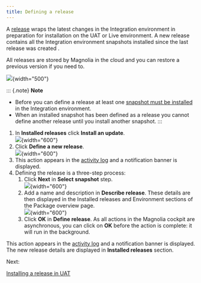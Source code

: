 ```yaml
---
title: Defining a release
---
```


A
[release](/Magnolia+Cloud/Cockpit/Magnolia+cockpit+concepts#Siterelease)
wraps the latest changes in the Integration environment in preparation
for installation on the UAT or Live environment. A new release contains
all the Integration environment snapshots installed since the last
release was created .

All releases are stored by Magnolia in the cloud and you can restore a
previous version if you need to.

![](/assets/cloud/mnow-define-site-release_v3.png){width="500"}

::: {.note}
**Note**

-   Before you can define a release at least one [snapshot must be
    installed](/Magnolia+Cloud/Installing+updates+using+the+Magnolia+cockpit/Installing+a+snapshot)
    in the Integration environment.
-   When an installed snapshot has been defined as a release you cannot
    define another release until you install another snapshot.
:::

1.  In **Installed releases** click **Install an update**.\
    ![](/assets/cloud/InstallSite1_scope_v2.png){width="600"}
2.  Click **Define a new release**.\
    ![](/assets/cloud/define-new-release%20(1).png){width="600"}
3.  This action appears in the [activity
    log](/Magnolia+Cloud/Cockpit/Understanding+activity+logs) and a
    notification banner is displayed.
4.  Defining the release is a three-step process:
    1.  Click **Next** in **Select snapshot** step.\
        ![](/assets/cloud/InstallSIte3a.png){width="600"}
    2.  Add a name and description in **Describe release**. These
        details are then displayed in the Installed releases and
        Environment sections of the Package overview page.\
        ![](/assets/cloud/describe-release.png){width="600"}
    3.  Click **OK** in **Define release**. As all actions in the
        Magnolia cockpit are asynchronous, you can click on **OK**
        before the action is complete: it will run in the background.

This action appears in the [activity
log](/Magnolia+Cloud/Cockpit/Understanding+activity+logs) and a
notification banner is displayed. The new release details are displayed
in **Installed releases** section.

Next:

[Installing a release in
UAT](/Magnolia+Cloud/Installing+updates+using+the+Magnolia+cockpit/Installing+a+release+in+UAT)

<!-- ```{=html}
<!-- Original Confluence content:

<ac:structured-macro ac:name="html-wrap" ac:schema-version="1" ac:macro-id="effad116-e9c4-46f6-86b7-b8ae58e9afa0"><ac:parameter ac:name="align">right</ac:parameter><ac:parameter ac:name="float">right</ac:parameter><ac:parameter ac:name="class">menu</ac:parameter><ac:parameter ac:name="atlassian-macro-output-type">BLOCK</ac:parameter><ac:rich-text-body><p>Related topics</p><ul><li><ac:link><ri:page ri:content-title="Installing a snapshot" /></ac:link></li><li><ac:link><ri:page ri:content-title="Installing a release in UAT" /></ac:link></li></ul></ac:rich-text-body></ac:structured-macro><p>A <ac:link ac:anchor="Siterelease"><ri:page ri:content-title="Magnolia cockpit concepts" /><ac:plain-text-link-body><![CDATA[release]]></ac:plain-text-link-body></ac:link> wraps the latest <ac:inline-comment-marker ac:ref="aa1f7ee9-040b-4980-bb4b-5bd5f3caf20d"> changes </ac:inline-comment-marker> in the Integration environment in preparation for installation on the UAT or Live environment. A new release contains all the Integration environment snapshots installed since the last release was created <ac:inline-comment-marker ac:ref="98a69933-012a-4d69-9b0b-9f04c6de0179"> . </ac:inline-comment-marker>&nbsp;</p><p>All releases are stored by Magnolia in the cloud and you can restore a previous version if you need to.</p><p><ac:image ac:width="500"><ri:attachment ri:filename="mnow-define-site-release_v3.png" /></ac:image></p><p><br /></p><ac:structured-macro ac:name="note" ac:schema-version="1" ac:macro-id="d7d2f7fa-f30a-4601-aca8-c1f21b41a944"><ac:parameter ac:name="title">Note</ac:parameter><ac:rich-text-body><ul class="_mce_tagged_br"><li>Before you can define a release at least one&nbsp;<ac:link><ri:page ri:content-title="Installing a snapshot" /><ac:plain-text-link-body><![CDATA[snapshot must be installed]]></ac:plain-text-link-body></ac:link>&nbsp;in the Integration environment.</li><li>When an installed snapshot has been defined as a release you cannot define another release until you install another snapshot.</li></ul></ac:rich-text-body></ac:structured-macro><ol><li>In <strong>Installed releases</strong> click&nbsp;<strong>Install an update</strong>.<br /><ac:image ac:width="600"><ri:attachment ri:filename="InstallSite1_scope_v2.png" /></ac:image></li><li>Click&nbsp;<strong>Define a new release</strong>. <br /><ac:image ac:width="600"><ri:attachment ri:filename="define-new-release (1).png" /></ac:image></li><li>This action appears in the&nbsp;<ac:link><ri:page ri:content-title="Understanding activity logs" /><ac:plain-text-link-body><![CDATA[activity log]]></ac:plain-text-link-body></ac:link>&nbsp;and a notification banner is displayed.</li><li>Defining the release is a three-step process:<ol><li>Click <strong>Next</strong> in <strong>Select snapshot</strong> step.&nbsp;<br /><ac:image ac:width="600"><ri:attachment ri:filename="InstallSIte3a.png" /></ac:image></li><li>Add a name and description in <strong>Describe release</strong>. These details are then displayed in the Installed releases and Environment sections of the Package overview page.&nbsp;<br /><ac:image ac:width="600"><ri:attachment ri:filename="describe-release.png" /></ac:image>&nbsp;</li><li>Click <strong>OK</strong> in <strong>Define release</strong>.&nbsp;As all actions in the Magnolia cockpit are asynchronous, you can click on&nbsp;<strong>OK</strong>&nbsp;before the action is complete: it will run in the background.&nbsp;</li></ol></li></ol><p>This action appears in the&nbsp;<ac:link><ri:page ri:content-title="Understanding activity logs" /><ac:plain-text-link-body><![CDATA[activity log]]></ac:plain-text-link-body></ac:link>&nbsp;and a notification banner is displayed. The new release details are displayed in <strong>Installed releases</strong> section.<br /><br /></p><p>Next:&nbsp;</p><ac:structured-macro ac:name="mgnl-aui-button-inline" ac:schema-version="1" ac:macro-id="672299e6-0761-4f0b-9d06-00bb9cbcc7cf"><ac:parameter ac:name="Type">
    Normal
   </ac:parameter><ac:parameter ac:name="IconClass">
    aui-iconfont-export
   </ac:parameter><ac:parameter ac:name="atlassian-macro-output-type">
    INLINE
   </ac:parameter><ac:rich-text-body><ac:link><ri:page ri:content-title="Installing a release in UAT" /></ac:link></ac:rich-text-body></ac:structured-macro>

-->
``` -->
